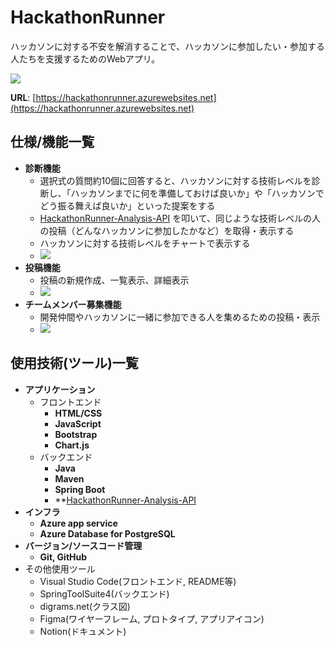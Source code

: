 # HackathonRunner
ハッカソンに対する不安を解消することで、ハッカソンに参加したい・参加する人たちを支援するためのWebアプリ。

<img src="https://user-images.githubusercontent.com/79685987/197310366-d45ea75e-e970-441c-88f5-f57601a65ef6.jpg">

**URL**: [https://hackathonrunner.azurewebsites.net](https://hackathonrunner.azurewebsites.net)

## 仕様/機能一覧

- **診断機能**
  - 選択式の質問約10個に回答すると、ハッカソンに対する技術レベルを診断し、「ハッカソンまでに何を準備しておけば良いか」や「ハッカソンでどう振る舞えば良いか」といった提案をする
  - [HackathonRunner-Analysis-API](https://github.com/Javaler/HackathonRunner-Analysis-API) を叩いて、同じような技術レベルの人の投稿（どんなハッカソンに参加したかなど）を取得・表示する
  - ハッカソンに対する技術レベルをチャートで表示する
  - <img src="https://user-images.githubusercontent.com/79685987/197223472-e6814061-015a-48e1-a347-02e690979ba6.mp4">
- **投稿機能**
  - 投稿の新規作成、一覧表示、詳細表示
  - <img src="https://user-images.githubusercontent.com/79685987/197227396-ac8907ca-91b9-480f-9b52-e4ebb2113861.mp4">
- **チームメンバー募集機能**
  - 開発仲間やハッカソンに一緒に参加できる人を集めるための投稿・表示
  - <img src="https://user-images.githubusercontent.com/79685987/197318073-827d3bae-7763-48c1-9e3f-ac4df6ddc05c.mp4">

## 使用技術(ツール)一覧

- **アプリケーション**
  - フロントエンド
    - **HTML/CSS**
    - **JavaScript**
    - **Bootstrap**
    - **Chart.js**
  - バックエンド
    - **Java**
    - **Maven**
    - **Spring Boot**
    - **[HackathonRunner-Analysis-API](https://github.com/Javaler/HackathonRunner-Analysis-API)
- **インフラ**
  - **Azure app service**
  - **Azure Database for PostgreSQL**
- **バージョン/ソースコード管理**
  - **Git, GitHub**
- その他使用ツール
  - Visual Studio Code(フロントエンド, README等)
  - SpringToolSuite4(バックエンド)
  - digrams.net(クラス図)
  - Figma(ワイヤーフレーム, プロトタイプ, アプリアイコン)
  - Notion(ドキュメント)
